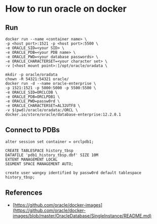 # How to run oracle on docker

## Run

```
docker run --name <container name> \
-p <host port>:1521 -p <host port>:5500 \
-e ORACLE_SID=<your SID> \
-e ORACLE_PDB=<your PDB name> \
-e ORACLE_PWD=<your database passwords> \
-e ORACLE_CHARACTERSET=<your character set> \
-v [<host mount point>:]/opt/oracle/oradata \
```

```
mkdir -p oracle/oradata
chown -R 54321:54321 oracle/
docker run -d --name oracle-enterprise \
-p 1521:1521 -p 5000:5000 -p 5500:5500 \
-e ORACLE_SID=ORCLCDB \
-e ORACLE_PDB=ORCLPDB1 \
-e ORACLE_PWD=passw0rd \
-e ORACLE_CHARACTERSET=AL32UTF8 \
-v $(pwd)/oracle/oradata:/ORCL \
docker.io/store/oracle/database-enterprise:12.2.0.1
```

## Connect to PDBs

```
alter session set container = orclpdb1;

CREATE TABLESPACE history_tbsp
DATAFILE 'pdb1_history_tbsp.dbf' SIZE 10M
EXTENT MANAGEMENT LOCAL
SEGMENT SPACE MANAGEMENT AUTO;

create user wangxy identified by passw0rd default tablespace history_tbsp;
```

## References

- [https://github.com/oracle/docker-images](https://github.com/oracle/docker-images/blob/master/OracleDatabase/SingleInstance/README.md)
